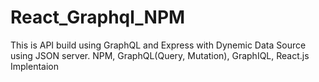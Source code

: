 # React_Graphql_NPM

This is API build using GraphQL and Express with Dynemic Data Source using JSON server.
NPM,
GraphQL(Query, Mutation),
GraphIQL,
React.js Implentaion
